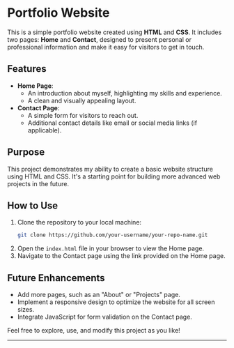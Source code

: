 # Portfolio Website  

This is a simple portfolio website created using **HTML** and **CSS**. It includes two pages: **Home** and **Contact**, designed to present personal or professional information and make it easy for visitors to get in touch.  

## Features  
- **Home Page**:  
  - An introduction about myself, highlighting my skills and experience.  
  - A clean and visually appealing layout.  
- **Contact Page**:  
  - A simple form for visitors to reach out.  
  - Additional contact details like email or social media links (if applicable).  

## Purpose  
This project demonstrates my ability to create a basic website structure using HTML and CSS. It's a starting point for building more advanced web projects in the future.  

## How to Use  
1. Clone the repository to your local machine:  
   ```bash  
   git clone https://github.com/your-username/your-repo-name.git  
   ```  
2. Open the `index.html` file in your browser to view the Home page.  
3. Navigate to the Contact page using the link provided on the Home page.  

## Future Enhancements  
- Add more pages, such as an "About" or "Projects" page.  
- Implement a responsive design to optimize the website for all screen sizes.  
- Integrate JavaScript for form validation on the Contact page.  

Feel free to explore, use, and modify this project as you like!  

---
